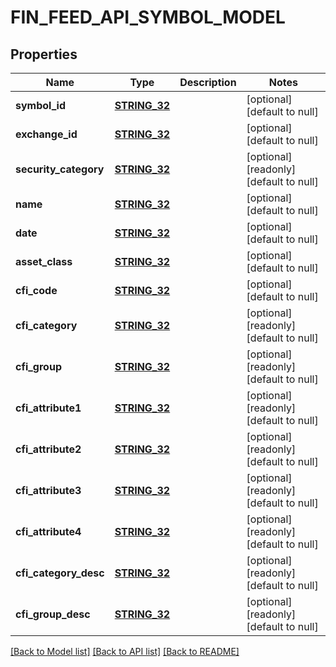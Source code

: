 # FIN_FEED_API_SYMBOL_MODEL

## Properties
Name | Type | Description | Notes
------------ | ------------- | ------------- | -------------
**symbol_id** | [**STRING_32**](STRING_32.md) |  | [optional] [default to null]
**exchange_id** | [**STRING_32**](STRING_32.md) |  | [optional] [default to null]
**security_category** | [**STRING_32**](STRING_32.md) |  | [optional] [readonly] [default to null]
**name** | [**STRING_32**](STRING_32.md) |  | [optional] [default to null]
**date** | [**STRING_32**](STRING_32.md) |  | [optional] [default to null]
**asset_class** | [**STRING_32**](STRING_32.md) |  | [optional] [default to null]
**cfi_code** | [**STRING_32**](STRING_32.md) |  | [optional] [default to null]
**cfi_category** | [**STRING_32**](STRING_32.md) |  | [optional] [readonly] [default to null]
**cfi_group** | [**STRING_32**](STRING_32.md) |  | [optional] [readonly] [default to null]
**cfi_attribute1** | [**STRING_32**](STRING_32.md) |  | [optional] [readonly] [default to null]
**cfi_attribute2** | [**STRING_32**](STRING_32.md) |  | [optional] [readonly] [default to null]
**cfi_attribute3** | [**STRING_32**](STRING_32.md) |  | [optional] [readonly] [default to null]
**cfi_attribute4** | [**STRING_32**](STRING_32.md) |  | [optional] [readonly] [default to null]
**cfi_category_desc** | [**STRING_32**](STRING_32.md) |  | [optional] [readonly] [default to null]
**cfi_group_desc** | [**STRING_32**](STRING_32.md) |  | [optional] [readonly] [default to null]

[[Back to Model list]](../README.md#documentation-for-models) [[Back to API list]](../README.md#documentation-for-api-endpoints) [[Back to README]](../README.md)


